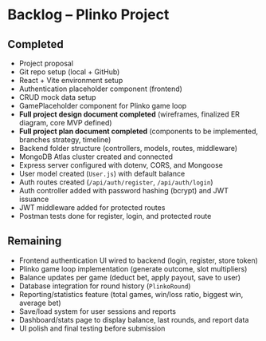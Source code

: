 # Backlog – Plinko Project

## Completed

- Project proposal
- Git repo setup (local + GitHub)
- React + Vite environment setup
- Authentication placeholder component (frontend)
- CRUD mock data setup
- GamePlaceholder component for Plinko game loop
- **Full project design document completed** (wireframes, finalized ER diagram, core MVP defined)
- **Full project plan document completed** (components to be implemented, branches strategy, timeline)
- Backend folder structure (controllers, models, routes, middleware)
- MongoDB Atlas cluster created and connected
- Express server configured with dotenv, CORS, and Mongoose
- User model created (`User.js`) with default balance
- Auth routes created (`/api/auth/register`, `/api/auth/login`)
- Auth controller added with password hashing (bcrypt) and JWT issuance
- JWT middleware added for protected routes
- Postman tests done for register, login, and protected route

## Remaining

- Frontend authentication UI wired to backend (login, register, store token)
- Plinko game loop implementation (generate outcome, slot multipliers)
- Balance updates per game (deduct bet, apply payout, save to user)
- Database integration for round history (`PlinkoRound`)
- Reporting/statistics feature (total games, win/loss ratio, biggest win, average bet)
- Save/load system for user sessions and reports
- Dashboard/stats page to display balance, last rounds, and report data
- UI polish and final testing before submission

